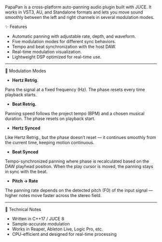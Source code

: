 PapaPan is a cross-platform auto-panning audio plugin built with JUCE.
It works in VST3, AU, and Standalone formats and lets you move sound smoothly between the left and right channels in several modulation modes.


✨ Features

* Automatic panning with adjustable rate, depth, and waveform.
* Five modulation modes for different sync behaviors.
* Tempo and beat synchronization with the host DAW.
* Real-time modulation visualization.
* Lightweight DSP optimized for real-time use.

---

🧭 Modulation Modes
* **Hertz Retrig**.

Pans the signal at a fixed frequency (Hz).
The phase resets every time playback starts.

* **Beat Retrig.**

Panning speed follows the project tempo (BPM) and a chosen musical duration.
The phase resets on playback start.

* **Hertz Synced**

Like Hertz Retrig., but the phase doesn’t reset — it continues smoothly from the current time, keeping motion continuous.

* **Beat Synced**

Tempo-synchronized panning where phase is recalculated based on the DAW playhead position.
When the play cursor is moved, the panning stays in sync with the beat.

* **Pitch → Rate**

The panning rate depends on the detected pitch (F0) of the input signal — higher notes move faster across the stereo field.

---

🔧 Technical Notes

* Written in C++17 / JUCE 8
* Sample-accurate modulation
* Works in Reaper, Ableton Live, Logic Pro, etc.
* CPU-efficient and designed for real-time processing
